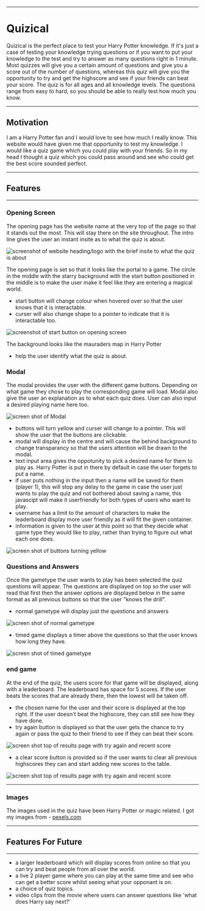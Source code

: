 ___
# **Quizical**


Quizical is the perfect place to test your Harry Potter knowledge. If it's just a case of testing your knowledge trying questions or if you want to put your knowledge to the test and try to answer as many questions right in 1 minute. Most quizzes will give you a certain amount of questions and give you a score out of the number of questions, whereas this quiz will give you the opportunity to try and get the highscore and see if your friends can beat your score. The quiz is for all ages and all knowledge levels. The questions range from easy to hard, so you should be able to really test how much you know. 

___
## **Motivation** ##
I am a Harry Potter fan and I would love to see how much I really know. This website would have given me that opportunity to test my knowledge. I would like a quiz game which you could play with your friends. So in my head I thought a quiz which you could pass around and see who could get the best score sounded perfect. 
___
## **Features** ##
___
### **Opening Screen** ###
The opening page has the website name at the very top of the page so that it stands out the most. This will stay there on the site throughout. The intro line gives the user an instant insite as to what the quiz is about.

![screenshot of website heading/logo with the brief insite to what the quiz is about](assets/images/heading-ss.png)

The opening page is set so that it looks like the portal to a game. The circle in the middle with the starry background with the start button positioned in the middle is to make the user make it feel like they are entering a magical world.

- start button will change colour when hovered over so that the user knows that it is interactable. 
- curser will also change shape to a pointer to indicate that it is interactable too.

![screenshot of start button on opening screen](assets/images/enter-quiz-ss.png)

The background looks like the mauraders map in Harry Potter 
- help the user identify what the quiz is about.

### **Modal** ###
The modal provides the user with the different game buttons. Depending on what game they chose to play the corresponding game will load. Modal also give the user an explanation as to what each quiz does. User can also input a desired playing name here too.

![screen shot of Modal](assets/images/modal-ss.png)

- buttons will turn yellow and curser will change to a pointer. This will show the user that the buttons are clickable.
- modal will display in the centre and will cause the behind background to change transparancy so that the users attention will be drawn to the modal.
- text input area gives the oppotunity to pick a desired name for them to play as. Harry Potter is put in there by default in case the user forgets to put a name.
- if user puts nothing in the input then a name will be saved for them (player 1), this will stop any delay to the game in case the user just wants to play the quiz and not bothered about saving a name, this javascipt will make it userfriendly for both types of users who want to play.
- username has a limit to the amount of characters to make the leaderboard display more user friendly as it will fit the given container.
- information is given to the user at this point so that they decide what game type they would like to play, rather than trying to figure out what each one does.

![screen shot of buttons turning yellow](assets/images/button-ss.png)

### **Questions and Answers** ###

Once the gametype the user wants to play has been selected the quiz questions will appear. The questions are displayed on top so the user will read that first then the answer options are displayed below in the same format as all previous buttons so that the user "knows the drill".

- normal gametype will display just the questions and answers

![screen shot of normal gametype](assets/images/questions-ss.png)

- timed game displays a timer above the questions so that the user knows how long they have.

![screen shot of timed gametype](assets/images/timed-ss.png)

### **end game** ###

At the end of the quiz, the users score for that game will be displayed, along with a leaderboard. The leaderboard has space for 5 scores. If the user beats the scores that are already there, then the lowest will be taken off. 

- the chosen name for the user and their score is displayed at the top right. If the user doesn't beat the highscore, they can still see how they have done. 
- try again button is displayed so that the user gets the chance to try again or pass the quiz to their friend to see if they can beat their score.

![screen shot top of results page with try again and recent score](assets/images/recent-score-ss.png)

- a clear score button is provided so if the user wants to clear all previous highscores they can and start adding new scores to the table.

![screen shot top of results page with try again and recent score](assets/images/highscores-ss.png)
___

### **Images** ###

The images used in the quiz have been Harry Potter or magic related. I got my images from - [pexels.com](https://www.pexels.com/)
___

## **Features For Future** ##
___
- a larger leaderboard which will display scores from online so that you can try and beat people from all over the world.
- a live 2 player game where you can play at the same time and see who can get a better score whilst seeing what your opponant is on.
- a choice of quiz topics.
- video clips from the movie where users can answer questions like 'what does Harry say next?'




















 


